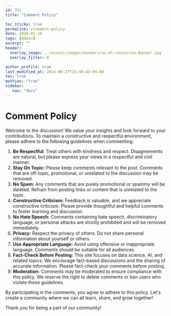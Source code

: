 ```yaml
---
id: 741    
title: "Comment Policy"

toc_sticky: true
permalink: /comment-policy
date: 2018-01-28
tags: [Admin]
excerpt: ""
header:
  overlay_image: ../assets/images/banners/ai-ml-resources-Banner.jpg
  overlay_filter: 0

author_profile: true
last_modified_at: 2024-08-27T15:46:43-04:00
toc: true
mathjax: "true"
sidebar:
   nav: "docs"
---
```


# Comment Policy

Welcome to the discussion! We value your insights and look forward to your contributions. To maintain a constructive and respectful environment, please adhere to the following guidelines when commenting:

1. **Be Respectful:** Treat others with kindness and respect. Disagreements are natural, but please express your views in a respectful and civil manner.
2. **Stay On Topic:** Please keep comments relevant to the post. Comments that are off-topic, promotional, or unrelated to the discussion may be removed.
3. **No Spam:** Any comments that are purely promotional or spammy will be deleted. Refrain from posting links or content that is unrelated to the topic.
4. **Constructive Criticism:** Feedback is valuable, and we appreciate constructive criticism. Please provide thoughtful and helpful comments to foster learning and discussion.
5. **No Hate Speech:** Comments containing hate speech, discriminatory language, or personal attacks are strictly prohibited and will be removed immediately.
6. **Privacy:** Respect the privacy of others. Do not share personal information about yourself or others.
7. **Use Appropriate Language:** Avoid using offensive or inappropriate language. Comments should be suitable for all audiences.
8. **Fact-Check Before Posting:** This site focuses on data science, AI, and related topics. We encourage fact-based discussions and the sharing of accurate information. Please fact-check your comments before posting.
9. **Moderation:** Comments may be moderated to ensure compliance with this policy. We reserve the right to delete comments or ban users who violate these guidelines.

By participating in the comments, you agree to adhere to this policy. Let's create a community where we can all learn, share, and grow together!

Thank you for being a part of our community!
